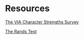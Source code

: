 # Resources 

[The VIA Character Strengths Survey](https://www.viacharacter.org/survey/account/register)

[The Rands Test](https://randsinrepose.com/archives/the-rands-test/)